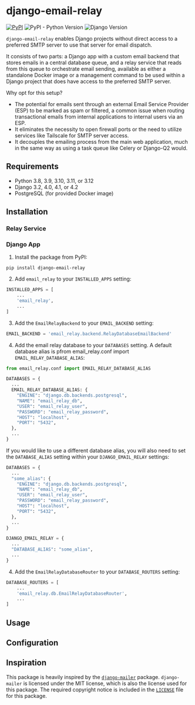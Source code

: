 # django-email-relay

[![PyPI](https://img.shields.io/pypi/v/django-email-relay)](https://pypi.org/project/django-email-relay/)
![PyPI - Python Version](https://img.shields.io/pypi/pyversions/django-email-relay)
![Django Version](https://img.shields.io/badge/django-3.2%20%7C%204.0%20%7C%204.1%20%7C%204.2-%2344B78B?labelColor=%23092E20)
<!-- https://shields.io/badges -->
<!-- django-3.2 | 4.0 | 4.1 | 4.2-#44B78B-->
<!-- labelColor=%23092E20 -->

`django-email-relay` enables Django projects without direct access to a preferred SMTP server to use that server for email dispatch.

It consists of two parts: a Django app with a custom email backend that stores emails in a central database queue, and a relay service that reads from this queue to orchestrate email sending, available as either a standalone Docker image or a management command to be used within a Django project that does have access to the preferred SMTP server.

Why opt for this setup?

- The potential for emails sent through an external Email Service Provider (ESP) to be marked as spam or filtered, a common issue when routing transactional emails from internal applications to internal users via an ESP. 
- It eliminates the necessity to open firewall ports or the need to utilize services like Tailscale for SMTP server access.
- It decouples the emailing process from the main web application, much in the same way as using a task queue like Celery or Django-Q2 would.

## Requirements

- Python 3.8, 3.9, 3.10, 3.11, or 3.12
- Django 3.2, 4.0, 4.1, or 4.2
- PostgreSQL (for provided Docker image)

## Installation

### Relay Service

### Django App

1. Install the package from PyPI:

```shell
pip install django-email-relay
```

2. Add `email_relay` to your `INSTALLED_APPS` setting:

```python
INSTALLED_APPS = [
    ...
    'email_relay',
    ...
]
```

3. Add the `EmailRelayBackend` to your `EMAIL_BACKEND` setting:

```python
EMAIL_BACKEND = 'email_relay.backend.RelayDatabaseEmailBackend'
```

4. Add the email relay database to your `DATABASES` setting. A default database alias is pfrom email_relay.conf import `EMAIL_RELAY_DATABASE_ALIAS`:
```python
from email_relay.conf import EMAIL_RELAY_DATABASE_ALIAS

DATABASES = {
  ...
  EMAIL_RELAY_DATABASE_ALIAS: {
    "ENGINE": "django.db.backends.postgresql",
    "NAME": "email_relay_db",
    "USER": "email_relay_user",
    "PASSWORD": "email_relay_password",
    "HOST": "localhost",
    "PORT": "5432",
  },
  ...
}
```

If you would like to use a different database alias, you will also need to set the `DATABASE_ALIAS` setting within your `DJANGO_EMAIL_RELAY` settings:
```python
DATABASES = {
  ...
  "some_alias": {
    "ENGINE": "django.db.backends.postgresql",
    "NAME": "email_relay_db",
    "USER": "email_relay_user",
    "PASSWORD": "email_relay_password",
    "HOST": "localhost",
    "PORT": "5432",
  },
  ...
}

DJANGO_EMAIL_RELAY = {
  ...
  "DATABASE_ALIAS": "some_alias",
  ...
}
```

4. Add the `EmailRelayDatabaseRouter` to your `DATABASE_ROUTERS` setting:

```python
DATABASE_ROUTERS = [
    ...
    'email_relay.db.EmailRelayDatabaseRouter',
    ...
]
```

## Usage

## Configuration

## Inspiration

This package is heavily inspired by the [`django-mailer`](https://github.com/pinax/django-mailer) package. `django-mailer` is licensed under the MIT license, which is also the license used for this package. The required copyright notice is included in the [`LICENSE`](LICENSE) file for this package.
